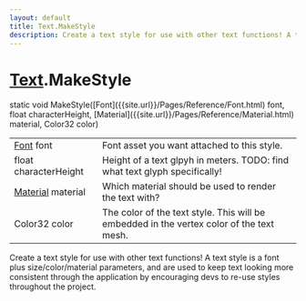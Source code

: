 ```yaml
---
layout: default
title: Text.MakeStyle
description: Create a text style for use with other text functions! A text style is a font plus size/color/material parameters, and are used to keep text looking more consistent through the application by encouraging devs to re-use styles throughout the project.
---
```

# [Text]({{site.url}}/Pages/Reference/Text.html).MakeStyle

<div class='signature' markdown='1'>
static void MakeStyle([Font]({{site.url}}/Pages/Reference/Font.html) font, float characterHeight, [Material]({{site.url}}/Pages/Reference/Material.html) material, Color32 color)
</div>

|  |  |
|--|--|
|[Font]({{site.url}}/Pages/Reference/Font.html) font|Font asset you want attached to this style.|
|float characterHeight|Height of a text glpyh in meters. TODO: find what text glyph specifically!|
|[Material]({{site.url}}/Pages/Reference/Material.html) material|Which material should be used to render the text with?|
|Color32 color|The color of the text style. This will be embedded in the vertex color of the text mesh.|

Create a text style for use with other text functions! A text style
is a font plus size/color/material parameters, and are used to keep text looking
more consistent through the application by encouraging devs to re-use styles
throughout the project.




